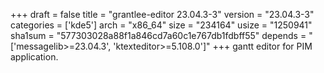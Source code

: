 +++
draft = false
title = "grantlee-editor 23.04.3-3"
version = "23.04.3-3"
categories = ['kde5']
arch = "x86_64"
size = "234164"
usize = "1250941"
sha1sum = "577303028a88f1a846cd7a60c1e767db1fdbff55"
depends = "['messagelib>=23.04.3', 'ktexteditor>=5.108.0']"
+++
gantt editor for PIM application.